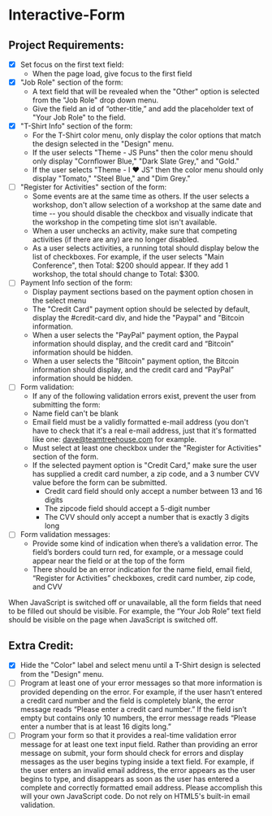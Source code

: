 # Interactive-Form

## Project Requirements:

-   [x] Set focus on the first text field:  
    -   When the page load, give focus to the first field
-   [x] "Job Role" section of the form:  
    -   A text field that will be revealed when the "Other" option is selected from the "Job Role" drop down menu.  
    -   Give the field an id of “other-title,” and add the placeholder text of "Your Job Role" to the field.  
-   [x] "T-Shirt Info" section of the form:
    -   For the T-Shirt color menu, only display the color options that match the design selected in the "Design" menu.
    -   If the user selects "Theme - JS Puns" then the color menu should only display "Cornflower Blue," "Dark Slate Grey," and "Gold."
    -   If the user selects "Theme - I ♥ JS" then the color menu should only display "Tomato," "Steel Blue," and "Dim Grey."
-   [ ] "Register for Activities" section of the form:
    -   Some events are at the same time as others. If the user selects a workshop, don't allow selection of a workshop at the same date and time -- you should disable the checkbox and visually indicate that the workshop in the competing time slot isn't available.
    -   When a user unchecks an activity, make sure that competing activities (if there are any) are no longer disabled.
    -   As a user selects activities, a running total should display below the list of checkboxes. For example, if the user selects "Main Conference", then Total: $200 should appear. If they add 1 workshop, the total should change to Total: $300.
-   [ ] Payment Info section of the form:
    -   Display payment sections based on the payment option chosen in the select menu
    -   The "Credit Card" payment option should be selected by default, display the #credit-card div, and hide the "Paypal" and "Bitcoin information.
    -   When a user selects the "PayPal" payment option, the Paypal information should display, and the credit card and “Bitcoin” information should be hidden.
    -   When a user selects the "Bitcoin" payment option, the Bitcoin information should display, and the credit card and “PayPal” information should be hidden.
-   [ ] Form validation:  
    -   If any of the following validation errors exist, prevent the user from submitting the form:
    -   Name field can't be blank
    -   Email field must be a validly formatted e-mail address (you don't have to check that it's a real e-mail address, just that it's formatted like one: dave@teamtreehouse.com for example.
    -   Must select at least one checkbox under the "Register for Activities" section of the form.
    -   If the selected payment option is "Credit Card," make sure the user has supplied a credit card number, a zip code, and a 3 number CVV value before the form can be submitted.
        -   Credit card field should only accept a number between 13 and 16 digits  
        -   The zipcode field should accept a 5-digit number  
        -   The CVV should only accept a number that is exactly 3 digits long
-   [ ] Form validation messages:
    -   Provide some kind of indication when there’s a validation error. The field’s borders could turn red, for example, or a message could appear near the field or at the top of the form
    -   There should be an error indication for the name field, email field, “Register for Activities” checkboxes, credit card number, zip code, and CVV  

When JavaScript is switched off or unavailable, all the form fields that need to be filled out should be visible. For example, the “Your Job Role” text field should be visible on the page when JavaScript is switched off.

## Extra Credit:

-   [x] Hide the "Color" label and select menu until a T-Shirt design is selected from the "Design" menu.
-   [ ] Program at least one of your error messages so that more information is provided depending on the error. For example, if the user hasn’t entered a credit card number and the field is completely blank, the error message reads “Please enter a credit card number.” If the field isn’t empty but contains only 10 numbers, the error message reads “Please enter a number that is at least 16 digits long.”
-   [ ] Program your form so that it provides a real-time validation error message for at least one text input field. Rather than providing an error message on submit, your form should check for errors and display messages as the user begins typing inside a text field. For example, if the user enters an invalid email address, the error appears as the user begins to type, and disappears as soon as the user has entered a complete and correctly formatted email address. Please accomplish this will your own JavaScript code. Do not rely on HTML5's built-in email validation.
